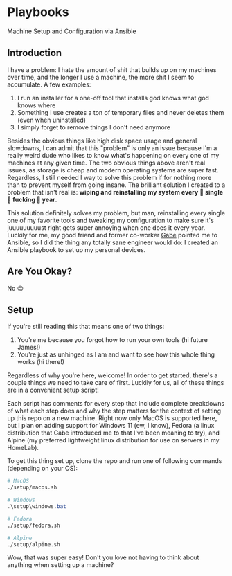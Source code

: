 # Playbooks

Machine Setup and Configuration via Ansible

## Introduction

I have a problem: I hate the amount of shit that builds up on my machines over time, and the longer
I use a machine, the more shit I seem to accumulate. A few examples:

1. I run an installer for a one-off tool that installs god knows what god knows where
2. Something I use creates a ton of temporary files and never deletes them (even when uninstalled)
3. I simply forget to remove things I don't need anymore

Besides the obvious things like high disk space usage and general slowdowns, I can admit that this
"problem" is only an issue because I'm a really weird dude who likes to know what's happening on
every one of my machines at any given time. The two obvious things above aren't real issues, as
storage is cheap and modern operating systems are super fast. Regardless, I still needed I way to
solve this problem if for nothing more than to prevent myself from going insane. The brilliant
solution I created to a problem that isn't real is: **wiping and reinstalling my system every 👏
single 👏 fucking 👏 year**.

This solution definitely solves my problem, but man, reinstalling every single one of my favorite
tools and tweaking my configuration to make sure it's juuuuuuuuust right gets super annoying when
one does it every year. Luckily for me, my good friend and former co-worker
[Gabe](https://github.com/wrightgabriel0220) pointed me to Ansible, so I did the thing any
totally sane engineer would do: I created an Ansible playbook to set up my personal devices.

## Are You Okay?

No 😊

## Setup

If you're still reading this that means one of two things:

1. You're me because you forgot how to run your own tools (hi future James!)
2. You're just as unhinged as I am and want to see how this whole thing works (hi there!)

Regardless of why you're here, welcome! In order to get started, there's a couple things we
need to take care of first. Luckily for us, all of these things are in a convenient setup script!

Each script has comments for every step that include complete breakdowns of what each step does and
why the step matters for the context of setting up this repo on a new machine. Right now only MacOS
is supported here, but I plan on adding support for Windows 11 (ew, I know), Fedora (a linux
distribution that Gabe introduced me to that I've been meaning to try), and Alpine (my preferred
lightweight linux distribution for use on servers in my HomeLab).

To get this thing set up, clone the repo and run one of following commands (depending on your OS):

```bash
# MacOS
./setup/macos.sh
```

```powershell
# Windows
.\setup\windows.bat
```

```bash
# Fedora
./setup/fedora.sh
```

```bash
# Alpine
./setup/alpine.sh
```

Wow, that was super easy! Don't you love not having to think about anything when setting up a
machine?
